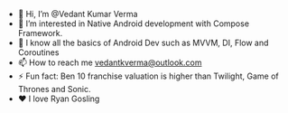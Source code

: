 - 👋 Hi, I’m @Vedant Kumar Verma
- 👀 I’m interested in Native Android development with Compose Framework.
- 🌱 I know all the basics of Android Dev such as MVVM, DI, Flow and Coroutines
- 📫 How to reach me vedantkverma@outlook.com
- ⚡ Fun fact: Ben 10 franchise valuation is higher than Twilight, Game of Thrones and Sonic.
- ❤️ I love Ryan Gosling
<!---
Vedantgosling/Vedantgosling is a ✨ special ✨ repository because its `README.md` (this file) appears on your GitHub profile.
You can click the Preview link to take a look at your changes.
--->
